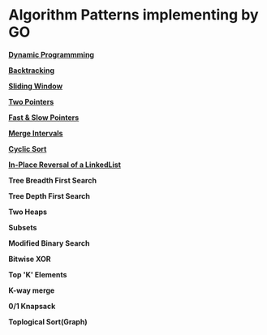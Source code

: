 # Algorithm Patterns implementing by GO


[**Dynamic Programmming**](https://github.com/mohistzh/algo/tree/master/dp)

[**Backtracking**](https://github.com/mohistzh/algo/tree/master/backtracking)

[**Sliding Window**](https://github.com/mohistzh/algo/tree/master/slidewindow)

[**Two Pointers**](https://github.com/mohistzh/algo/tree/master/twopointers)

[**Fast & Slow Pointers**](https://github.com/mohistzh/algo/tree/master/fastslowpointers)

[**Merge Intervals**](https://github.com/mohistzh/algo/tree/master/mergeintervals)

[**Cyclic Sort**](https://github.com/mohistzh/algo/tree/master/cyclicsort)

[**In-Place Reversal of a LinkedList**](https://github.com/mohistzh/algo/tree/master/inplacereversal)

**Tree Breadth First Search**

**Tree Depth First Search**

**Two Heaps**

**Subsets**

**Modified Binary Search**

**Bitwise XOR**

**Top 'K' Elements**

**K-way merge**

**0/1 Knapsack**

**Toplogical Sort(Graph)**
